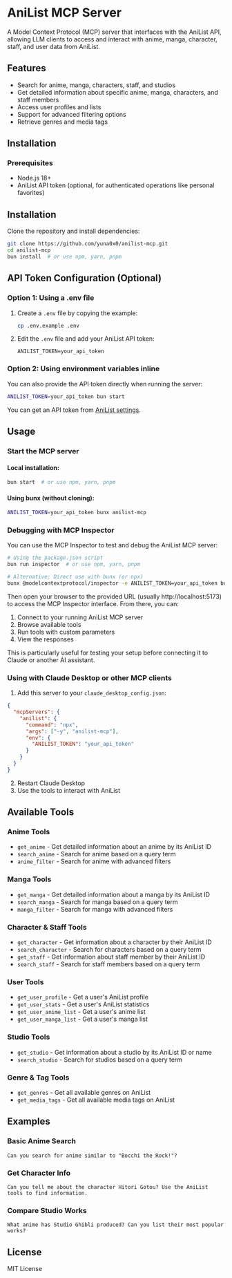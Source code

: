 # AniList MCP Server

A Model Context Protocol (MCP) server that interfaces with the AniList API, allowing LLM clients to access and interact with anime, manga, character, staff, and user data from AniList.

## Features

- Search for anime, manga, characters, staff, and studios
- Get detailed information about specific anime, manga, characters, and staff members
- Access user profiles and lists
- Support for advanced filtering options
- Retrieve genres and media tags

## Installation

### Prerequisites

- Node.js 18+
- AniList API token (optional, for authenticated operations like personal favorites)

## Installation

Clone the repository and install dependencies:

```bash
git clone https://github.com/yuna0x0/anilist-mcp.git
cd anilist-mcp
bun install  # or use npm, yarn, pnpm
```

## API Token Configuration (Optional)

### Option 1: Using a .env file

1. Create a `.env` file by copying the example:
   ```bash
   cp .env.example .env
   ```

2. Edit the `.env` file and add your AniList API token:
   ```
   ANILIST_TOKEN=your_api_token
   ```

### Option 2: Using environment variables inline

You can also provide the API token directly when running the server:

```bash
ANILIST_TOKEN=your_api_token bun start
```

You can get an API token from [AniList settings](https://anilist.co/settings/developer).

## Usage

### Start the MCP server

#### Local installation:

```bash
bun start  # or use npm, yarn, pnpm
```

#### Using bunx (without cloning):

```bash
ANILIST_TOKEN=your_api_token bunx anilist-mcp
```

### Debugging with MCP Inspector

You can use the MCP Inspector to test and debug the AniList MCP server:

```bash
# Using the package.json script
bun run inspector  # or use npm, yarn, pnpm

# Alternative: Direct use with bunx (or npx)
bunx @modelcontextprotocol/inspector -e ANILIST_TOKEN=your_api_token bunx anilist-mcp
```

Then open your browser to the provided URL (usually http://localhost:5173) to access the MCP Inspector interface. From there, you can:

1. Connect to your running AniList MCP server
2. Browse available tools
3. Run tools with custom parameters
4. View the responses

This is particularly useful for testing your setup before connecting it to Claude or another AI assistant.

### Using with Claude Desktop or other MCP clients

1. Add this server to your `claude_desktop_config.json`:

```json
{
  "mcpServers": {
    "anilist": {
      "command": "npx",
      "args": ["-y", "anilist-mcp"],
      "env": {
        "ANILIST_TOKEN": "your_api_token"
      }
    }
  }
}
```

2. Restart Claude Desktop
3. Use the tools to interact with AniList

## Available Tools

### Anime Tools
- `get_anime` - Get detailed information about an anime by its AniList ID
- `search_anime` - Search for anime based on a query term
- `anime_filter` - Search for anime with advanced filters

### Manga Tools
- `get_manga` - Get detailed information about a manga by its AniList ID
- `search_manga` - Search for manga based on a query term
- `manga_filter` - Search for manga with advanced filters

### Character & Staff Tools
- `get_character` - Get information about a character by their AniList ID
- `search_character` - Search for characters based on a query term
- `get_staff` - Get information about staff member by their AniList ID
- `search_staff` - Search for staff members based on a query term

### User Tools
- `get_user_profile` - Get a user's AniList profile
- `get_user_stats` - Get a user's AniList statistics
- `get_user_anime_list` - Get a user's anime list
- `get_user_manga_list` - Get a user's manga list

### Studio Tools
- `get_studio` - Get information about a studio by its AniList ID or name
- `search_studio` - Search for studios based on a query term

### Genre & Tag Tools
- `get_genres` - Get all available genres on AniList
- `get_media_tags` - Get all available media tags on AniList

## Examples

### Basic Anime Search

```
Can you search for anime similar to "Bocchi the Rock!"?
```

### Get Character Info

```
Can you tell me about the character Hitori Gotou? Use the AniList tools to find information.
```

### Compare Studio Works

```
What anime has Studio Ghibli produced? Can you list their most popular works?
```

## License

MIT License
